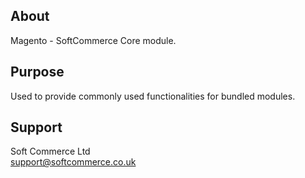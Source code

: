 ## About
Magento - SoftCommerce Core module.

## Purpose
Used to provide commonly used functionalities for bundled modules.

## Support
Soft Commerce Ltd <br />
support@softcommerce.co.uk
